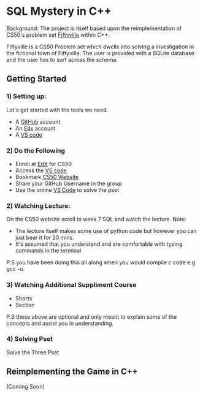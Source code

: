 # SQL Mystery in C++

 Background: The project is itself based upon the reimplementation of CS50's problem set  [Fiftyville](https://cs50.harvard.edu/x/2024/psets/7/fiftyville/) within C++.
 
 Fiftyville is a CS50 Problem set which dwells into solving a investigation in the fictional town of Fiftyville. The user is provided with a SQLite database and the user has to surf across the schema.
 
##  Getting Started
###  1) Setting up:
Let's get started with the tools we need.

- A [GitHub](https://github.com/) account
- An [Edx](https://edx.org) account
- A [VS code](cs50.dev)

###  2) Do the Following
- Enroll at [EdX](https://www.edx.org/learn/computer-science/harvard-university-cs50-s-introduction-to-computer-science?webview=false&campaign=CS50%27s+Introduction+to+Computer+Science&source=edx&product_category=course&placement_url=https%3A%2F%2Fwww.edx.org%2Fcs50) for CS50
- Access the [VS code](cs50.dev)
- Bookmark [CS50 Website](https://cs50.harvard.edu/x/2024/)
- Share your GitHub Username in the group
- Use the online [VS Code](cs50.dev) to solve the pset

### 2) Watching Lecture:
On the CS50 website scroll to week 7 SQL and watch the lecture.
Note: 
- The lecture itself makes some use of python code but however you can just bear it for 20 mins.
- It's assumed that you understand and are comfortable with typing commands in the terminal

P.S you have been doing this all along when you would compile c code e.g gcc -o.

### 3) Watching Additional Suppliment Course
- Shorts
- Section

P.S these above are optional and only meant to explain some of the concepts and assist you in understanding.

### 4) Solving Pset
Solve the Three Pset

## Reimplementing the Game in C++
(Coming Soon)




 
